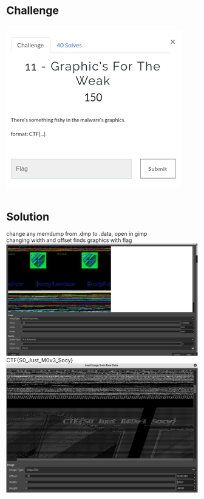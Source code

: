 # Challenge #
<br>![alt text](imgs/mem_forensics011-1.png)
<br><br>
# Solution #
change any memdump from .dmp to .data, open in gimp<br>
changing width and offset finds graphics with flag
<br>![alt text](imgs/mem_forensics011-2.png)<br>
CTF{S0_Just_M0v3_Socy}
<br>![alt text](imgs/mem_forensics011-3.png)
